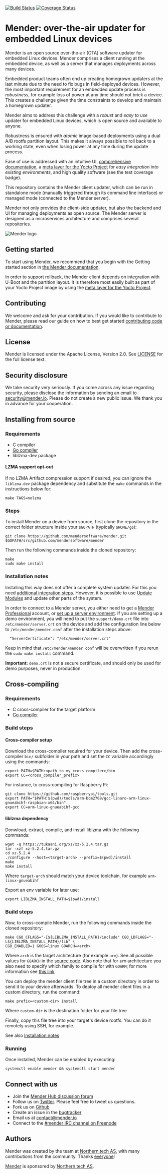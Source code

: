 [![Build Status](https://gitlab.com/Northern.tech/Mender/mender/badges/master/pipeline.svg)](https://gitlab.com/Northern.tech/Mender/mender/pipelines)
[![Coverage Status](https://coveralls.io/repos/github/mendersoftware/mender/badge.svg?branch=master)](https://coveralls.io/github/mendersoftware/mender?branch=master)

Mender: over-the-air updater for embedded Linux devices
==============================================

Mender is an open source over-the-air (OTA) software updater for embedded Linux
devices. Mender comprises a client running at the embedded device, as well as
a server that manages deployments across many devices.

Embedded product teams often end up creating homegrown updaters at the last
minute due to the need to fix bugs in field-deployed devices. However, the most
important requirement for an embedded update process is *robustness*, for example
loss of power at any time should not brick a device. This creates a challenge
given the time constraints to develop and maintain a homegrown updater.

Mender aims to address this challenge with a *robust* and *easy to use* updater
for embedded Linux devices, which is open source and available to anyone.

Robustness is ensured with *atomic* image-based deployments using a dual A/B
rootfs partition layout. This makes it always possible to roll back to a working state, even
when losing power at any time during the update process.

Ease of use is addressed with an intuitive UI, [comprehensive documentation](https://docs.mender.io/), a
[meta layer for the Yocto Project](https://github.com/mendersoftware/meta-mender) for *easy integration into existing environments*,
and high quality software (see the test coverage badge).

This repository contains the Mender client updater, which can be run in standalone mode
(manually triggered through its command line interface) or managed mode (connected to the Mender server).

Mender not only provides the client-side updater, but also the backend and UI
for managing deployments as open source. The Mender server is
designed as a microservices architecture and comprises several repositories.


![Mender logo](mender_logo.png)


## Getting started

To start using Mender, we recommend that you begin with the Getting started
section in [the Mender documentation](https://docs.mender.io/).

In order to support rollback, the Mender client depends on integration with
U-Boot and the partition layout. It is therefore most easily built as part of
your Yocto Project image by using the
[meta layer for the Yocto Project](https://github.com/mendersoftware/meta-mender).


## Contributing

We welcome and ask for your contribution. If you would like to contribute to Mender, please read our guide on how to best get started [contributing code or
documentation](https://github.com/mendersoftware/mender/blob/master/CONTRIBUTING.md).

## License

Mender is licensed under the Apache License, Version 2.0. See
[LICENSE](https://github.com/mendersoftware/mender/blob/master/LICENSE) for the
full license text.

## Security disclosure

We take security very seriously. If you come across any issue regarding
security, please disclose the information by sending an email to
[security@mender.io](security@mender.io). Please do not create a new public
issue. We thank you in advance for your cooperation.

## Installing from source

### Requirements

* C compiler
* [Go compiler](https://golang.org/dl/)
* liblzma-dev package

#### LZMA support opt-out

If no LZMA Artifact compression support if desired, you can ignore the `liblzma-dev` package
dependency and substitute the `make` commands in the instructions below for:

```
make TAGS=nolzma
```

### Steps

To install Mender on a device from source, first clone the repository in the correct folder
structure inside your `$GOPATH` (typically `$HOME/go`):

```
git clone https://github.com/mendersoftware/mender.git $GOPATH/src/github.com/mendersoftware/mender
```

Then run the following commands inside the cloned repository:

```
make
sudo make install
```

### Installation notes

Installing this way does not offer a complete system updater. For this you need
[additional integration steps](https://docs.mender.io/devices). However, it is
possible to use [Update
Modules](https://docs.mender.io/artifacts/update-modules) and update
other parts of the system.

In order to connect to a Mender server, you either need to get a [Mender
Professional](https://hosted.mender.io/) account, or [set up a server
environment](https://docs.mender.io/getting-started/create-a-test-environment). If
you are setting up a demo environment, you will need to put the
`support/demo.crt` file into `/etc/mender/server.crt` on the device and add the
configuration line below to `/etc/mender/mender.conf` after the installation
steps above:

```
  "ServerCertificate": "/etc/mender/server.crt"
```

Keep in mind that `/etc/mender/mender.conf` will be overwritten if you rerun the
`sudo make install` command.

**Important:** `demo.crt` is not a secure certificate, and should only be used
for demo purposes, never in production.

## Cross-compiling

### Requirements

* C cross-compiler for the target platform
* [Go compiler](https://golang.org/dl/)

### Build steps

#### Cross-compiler setup

Download the cross-compiler required for your device. Then add the cross-compiler `bin/`
subfolder in your path and set the `CC` variable accordingly using the commands:

```
export PATH=$PATH:<path_to_my_cross_compiler>/bin
export CC=<cross_compiler_prefix>
```

For instance, to cross-compiling for Raspberry Pi:

```
git clone https://github.com/raspberrypi/tools.git
export PATH="$PATH:$(pwd)/tools/arm-bcm2708/gcc-linaro-arm-linux-gnueabihf-raspbian-x64/bin"
export CC=arm-linux-gnueabihf-gcc
```

#### liblzma dependency

Donwload, extract, compile, and install liblzma with the following commands:

```
wget -q https://tukaani.org/xz/xz-5.2.4.tar.gz
tar -xzf xz-5.2.4.tar.gz
cd xz-5.2.4
./configure --host=<target-arch> --prefix=$(pwd)/install
make
make install
```

Where `target-arch` should match your device toolchain, for example `arm-linux-gnueabihf`

Export an env variable for later use:

```
export LIBLZMA_INSTALL_PATH=$(pwd)/install
```

### Build steps

Now, to cross-compile Mender, run the following commands inside the cloned repository:

```
make CGO_CFLAGS="-I${LIBLZMA_INSTALL_PATH}/include" CGO_LDFLAGS="-L${LIBLZMA_INSTALL_PATH}/lib" \
CGO_ENABLED=1 GOOS=linux GOARCH=<arch>
```

Where `arch` is the target architecture (for example `arm`). See all possible values for `GOARCH` in the [source code](https://github.com/golang/go/blob/master/src/go/build/syslist.go). Also note that for `arm` architecture you also need to specify which family to compile for
with `GOARM`; for more information see [this link](https://github.com/golang/go/wiki/GoArm)

You can deploy the mender client file tree in a custom directory in order to send it
to your device afterwards. To deploy all mender client files in a custom directory,
run the command:

```
make prefix=<custom-dir> install
```

Where `custom-dir` is the destination folder for your file tree

Finally, copy this file tree into your target's device rootfs. You can do it remotely
using SSH, for example.

See also [Installation notes](#installation-notes)

### Running

Once installed, Mender can be enabled by executing:

```
systemctl enable mender && systemctl start mender
```

## Connect with us

* Join the [Mender Hub discussion forum](https://hub.mender.io)
* Follow us on [Twitter](https://twitter.com/mender_io). Please
  feel free to tweet us questions.
* Fork us on [Github](https://github.com/mendersoftware)
* Create an issue in the [bugtracker](https://tracker.mender.io/projects/MEN)
* Email us at [contact@mender.io](mailto:contact@mender.io)
* Connect to the [#mender IRC channel on Freenode](http://webchat.freenode.net/?channels=mender)


## Authors

Mender was created by the team at [Northern.tech AS](https://northern.tech), with many contributions from
the community. Thanks [everyone](https://github.com/mendersoftware/mender/graphs/contributors)!

[Mender](https://mender.io) is sponsored by [Northern.tech AS](https://northern.tech).
